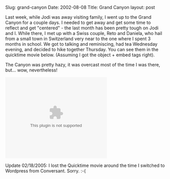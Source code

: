 Slug: grand-canyon
Date: 2002-08-08
Title: Grand Canyon
layout: post

Last week, while Jodi was away visiting family, I went up to the Grand Canyon for a couple days. I needed to get away and get some time to reflect and get &quot;centered&quot; - the last month has been pretty tough on Jodi and I. While there, I met up with a Swiss couple, Reto and Daniela, who hail from a small town in Switzerland very near to the one where I spent 3 months in school. We got to talking and reminiscing, had tea Wednesday evening, and decided to hike together Thursday. You can see them in the quicktime movie below. (Assuming I got the object + embed tags right).

The Canyon was pretty hazy, it was overcast most of the time I was there, but... wow, nevertheless!

<embed autoplay="false" controller="true" height="256" pluginspage="http://www.apple.com/quicktime/download/" src="https://www.redmonk.net/1376/enclosure/GCTrip2002-320.mov" type="video/quicktime" width="320" />

Update 02/18/2005: I lost the Quicktime movie around the time I switched to Wordpress from Conversant. Sorry. :-(
